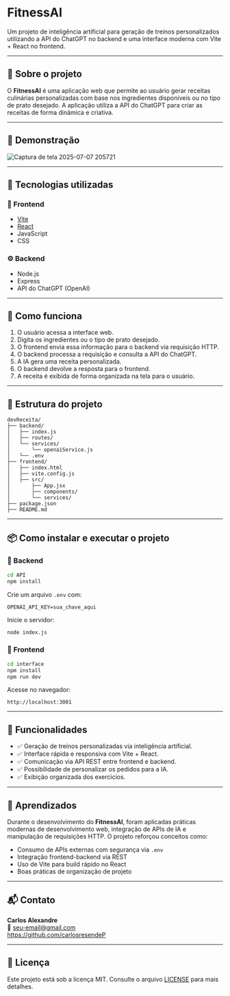 
# FitnessAI
Um projeto de inteligência artificial para geração de treinos personalizados utilizando a API do ChatGPT no backend e uma interface moderna com Vite + React no frontend.

---

## 📌 Sobre o projeto

O **FitnessAI** é uma aplicação web que permite ao usuário gerar receitas culinárias personalizadas com base nos ingredientes disponíveis ou no tipo de prato desejado. A aplicação utiliza a API do ChatGPT para criar as receitas de forma dinâmica e criativa.

---

## 📸 Demonstração

![Captura de tela 2025-07-07 205721](https://github.com/user-attachments/assets/de49a365-fbb4-46d1-a565-7d1eb280eb19)



---

## 🚀 Tecnologias utilizadas

### 💽 Frontend
- [Vite](https://vitejs.dev/)
- [React](https://reactjs.org/)
- JavaScript
- CSS

### ⚙️ Backend
- Node.js
- Express
- API do ChatGPT (OpenAI)

---

## 🧠 Como funciona

1. O usuário acessa a interface web.
2. Digita os ingredientes ou o tipo de prato desejado.
3. O frontend envia essa informação para o backend via requisição HTTP.
4. O backend processa a requisição e consulta a API do ChatGPT.
5. A IA gera uma receita personalizada.
6. O backend devolve a resposta para o frontend.
7. A receita é exibida de forma organizada na tela para o usuário.

---

## 📂 Estrutura do projeto

```
devReceita/
├── backend/
│   ├── index.js
│   ├── routes/
│   └── services/
│       └── openaiService.js
│   └── .env
├── frontend/
│   ├── index.html
│   ├── vite.config.js
│   ├── src/
│       ├── App.jsx
│       ├── components/
│       └── services/
├── package.json
├── README.md
```

---

## 📦 Como instalar e executar o projeto

### 🔧 Backend

```bash
cd API
npm install
```
Crie um arquivo `.env` com:
```
OPENAI_API_KEY=sua_chave_aqui
```
Inicie o servidor:
```bash
node index.js
```

### 🔡 Frontend

```bash
cd interface
npm install
npm run dev
```
Acesse no navegador:
```
http://localhost:3001
```

---

## 📏 Funcionalidades

- ✅ Geração de treinos personalizadas via inteligência artificial.
- ✅ Interface rápida e responsiva com Vite + React.
- ✅ Comunicação via API REST entre frontend e backend.
- ✅ Possibilidade de personalizar os pedidos para a IA.
- ✅ Exibição organizada dos exercicios.

---

## 📖 Aprendizados

Durante o desenvolvimento do **FitnessAI**, foram aplicadas práticas modernas de desenvolvimento web, integração de APIs de IA e manipulação de requisições HTTP. O projeto reforçou conceitos como:

- Consumo de APIs externas com segurança via `.env`
- Integração frontend-backend via REST
- Uso de Vite para build rápido no React
- Boas práticas de organização de projeto

---

## 📬 Contato

**Carlos Alexandre**  
📧 seu-email@gmail.com  
https://github.com/carlosresendeP

---

## 📃 Licença

Este projeto está sob a licença MIT. Consulte o arquivo [LICENSE](LICENSE) para mais detalhes.
